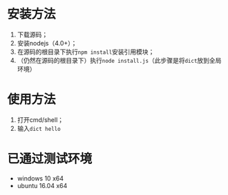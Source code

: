 # 安装方法
1. 下载源码；
2. 安装nodejs（4.0+）；
3. 在源码的根目录下执行`npm install`安装引用模块；
4. （仍然在源码的根目录下）执行`node install.js`（此步骤是将`dict`放到全局环境）

# 使用方法
1. 打开cmd/shell；
2. 输入`dict hello`

# 已通过测试环境
- windows 10 x64
- ubuntu 16.04 x64
